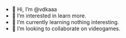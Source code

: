 - 👋 Hi, I’m @vdkaaa
- 👀 I’m interested in learn more.
- 🌱 I’m currently learning  nothing  interesting.
- 💞️ I’m looking to collaborate on videogames.

<!---
vdkaaa/vdkaaa is a ✨ special ✨ repository because its `README.md` (this file) appears on your GitHub profile.
You can click the Preview link to take a look at your changes.
--->
